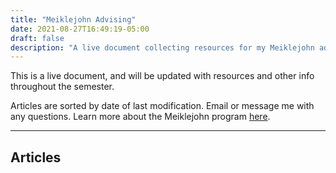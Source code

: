```yaml
---
title: "Meiklejohn Advising"
date: 2021-08-27T16:49:19-05:00
draft: false
description: "A live document collecting resources for my Meiklejohn advisees."
---
```

This is a live document, and will be updated with resources and other info throughout the semester.

Articles are sorted by date of last modification. Email or message me with any questions. Learn more about the Meiklejohn program [here](https://www.brown.edu/academics/college/advising/peer/).

***
## Articles
